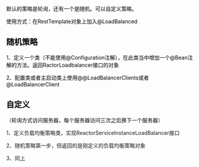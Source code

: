 <font style="color:rgb(0, 0, 0);">默认的策略是轮询，还有一个是随机。可以自定义策略。</font>

<font style="color:rgb(0, 0, 0);">使用方式：在RestTemplate对象上加入@LoadBalanced</font>

## <font style="color:rgb(0, 0, 0);">随机策略</font>
1、<font style="color:rgb(0, 0, 0);">定义一个类（不能使用@Configuration注解），在此类当中增加一个@Bean注解的方法。返回RactorLoadbalancer接口的对象</font>

<font style="color:rgb(0, 0, 0);">2、配置类或者主启动类上使用@@LoadBalancerClients或者@LoadBalancerClient</font>

## <font style="color:rgb(0, 0, 0);">自定义</font>
（<font style="color:rgb(0, 0, 0);">轮询方式访问服务器，每个服务器访问三次之后换下一个服务器</font>）

1、定义负载均衡策略类，实现ReactorServiceInstanceLoadBalancer接口

2、随机策略第一步，但返回的是刚定义的负载均衡策略对象

3、同上


